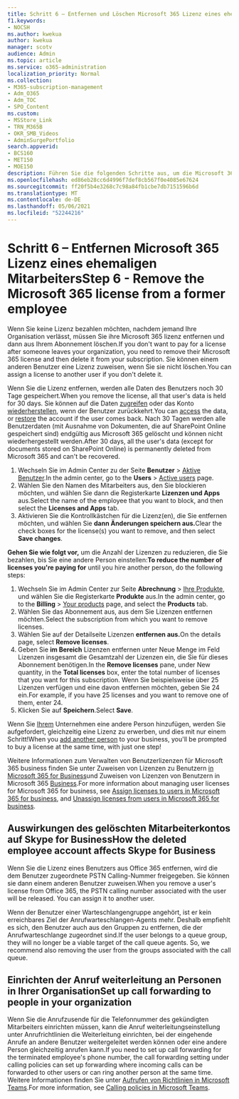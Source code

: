 ```yaml
---
title: Schritt 6 – Entfernen und Löschen Microsoft 365 Lizenz eines ehemaligen Mitarbeiters
f1.keywords:
- NOCSH
ms.author: kwekua
author: kwekua
manager: scotv
audience: Admin
ms.topic: article
ms.service: o365-administration
localization_priority: Normal
ms.collection:
- M365-subscription-management
- Adm_O365
- Adm_TOC
- SPO_Content
ms.custom:
- MSStore_Link
- TRN_M365B
- OKR_SMB_Videos
- AdminSurgePortfolio
search.appverid:
- BCS160
- MET150
- MOE150
description: Führen Sie die folgenden Schritte aus, um die Microsoft 365 von einem ehemaligen Mitarbeiter zu entfernen.
ms.openlocfilehash: ed86eb28cc6d4996f7def8cb567f0e4085e67624
ms.sourcegitcommit: ff20f5b4e3268c7c98a84fb1cbe7db7151596b6d
ms.translationtype: MT
ms.contentlocale: de-DE
ms.lasthandoff: 05/06/2021
ms.locfileid: "52244216"
---
```

# <a name="step-6---remove-the-microsoft-365-license-from-a-former-employee"></a><span data-ttu-id="34abb-103">Schritt 6 – Entfernen Microsoft 365 Lizenz eines ehemaligen Mitarbeiters</span><span class="sxs-lookup"><span data-stu-id="34abb-103">Step 6 - Remove the Microsoft 365 license from a former employee</span></span>

<span data-ttu-id="34abb-104">Wenn Sie keine Lizenz bezahlen möchten, nachdem jemand Ihre Organisation verlässt, müssen Sie ihre Microsoft 365 lizenz entfernen und dann aus Ihrem Abonnement löschen.</span><span class="sxs-lookup"><span data-stu-id="34abb-104">If you don't want to pay for a license after someone leaves your organization, you need to remove their Microsoft 365 license and then delete it from your subscription.</span></span> <span data-ttu-id="34abb-105">Sie können einem anderen Benutzer eine Lizenz zuweisen, wenn Sie sie nicht löschen.</span><span class="sxs-lookup"><span data-stu-id="34abb-105">You can assign a license to another user if you don't delete it.</span></span>
  
<span data-ttu-id="34abb-106">Wenn Sie die Lizenz entfernen, werden alle Daten des Benutzers noch 30 Tage gespeichert.</span><span class="sxs-lookup"><span data-stu-id="34abb-106">When you remove the license, all that user's data is held for 30 days.</span></span> <span data-ttu-id="34abb-107">Sie können auf die Daten [zugreifen](get-access-to-and-back-up-a-former-user-s-data.md) oder das Konto [wiederherstellen](restore-user.md), wenn der Benutzer zurückkehrt.</span><span class="sxs-lookup"><span data-stu-id="34abb-107">You can [access](get-access-to-and-back-up-a-former-user-s-data.md) the data, or [restore](restore-user.md) the account if the user comes back.</span></span> <span data-ttu-id="34abb-108">Nach 30 Tagen werden alle Benutzerdaten (mit Ausnahme von Dokumenten, die auf SharePoint Online gespeichert sind) endgültig aus Microsoft 365 gelöscht und können nicht wiederhergestellt werden.</span><span class="sxs-lookup"><span data-stu-id="34abb-108">After 30 days, all the user's data (except for documents stored on SharePoint Online) is permanently deleted from Microsoft 365 and can't be recovered.</span></span>

1. <span data-ttu-id="34abb-109">Wechseln Sie im Admin Center zu der Seite **Benutzer** \> <a href="https://go.microsoft.com/fwlink/p/?linkid=834822" target="_blank">Aktive Benutzer</a>.</span><span class="sxs-lookup"><span data-stu-id="34abb-109">In the admin center, go to the **Users** \> <a href="https://go.microsoft.com/fwlink/p/?linkid=834822" target="_blank">Active users</a> page.</span></span>
2. <span data-ttu-id="34abb-110">Wählen Sie den Namen des Mitarbeiters aus, den Sie blockieren möchten, und wählen Sie dann die Registerkarte **Lizenzen und Apps** aus.</span><span class="sxs-lookup"><span data-stu-id="34abb-110">Select the name of the employee that you want to block, and then select the **Licenses and Apps** tab.</span></span>
3. <span data-ttu-id="34abb-111">Aktivieren Sie die Kontrollkästchen für die Lizenz(en), die Sie entfernen möchten, und wählen Sie **dann Änderungen speichern aus.**</span><span class="sxs-lookup"><span data-stu-id="34abb-111">Clear the check boxes for the license(s) you want to remove, and then select **Save changes**.</span></span>

<span data-ttu-id="34abb-112">**Gehen Sie wie folgt vor,** um die Anzahl der Lizenzen zu reduzieren, die Sie bezahlen, bis Sie eine andere Person einstellen:</span><span class="sxs-lookup"><span data-stu-id="34abb-112">**To reduce the number of licenses you're paying for** until you hire another person, do the following steps:</span></span>

1. <span data-ttu-id="34abb-113">Wechseln Sie im Admin Center zur Seite **Abrechnung** \> <a href="https://go.microsoft.com/fwlink/p/?linkid=842054" target="_blank">Ihre Produkte,</a> und wählen Sie die Registerkarte **Produkte** aus.</span><span class="sxs-lookup"><span data-stu-id="34abb-113">In the admin center, go to the **Billing** \> <a href="https://go.microsoft.com/fwlink/p/?linkid=842054" target="_blank">Your products</a> page, and select the **Products** tab.</span></span>
2. <span data-ttu-id="34abb-114">Wählen Sie das Abonnement aus, aus dem Sie Lizenzen entfernen möchten.</span><span class="sxs-lookup"><span data-stu-id="34abb-114">Select the subscription from which you want to remove licenses.</span></span>
3. <span data-ttu-id="34abb-115">Wählen Sie auf der Detailseite Lizenzen **entfernen aus.**</span><span class="sxs-lookup"><span data-stu-id="34abb-115">On the details page, select **Remove licenses**.</span></span>
4. <span data-ttu-id="34abb-116">Geben Sie **im Bereich** Lizenzen entfernen  unter Neue Menge im Feld Lizenzen insgesamt die Gesamtzahl der Lizenzen ein, die Sie für dieses Abonnement benötigen.</span><span class="sxs-lookup"><span data-stu-id="34abb-116">In the **Remove licenses** pane, under New quantity, in the **Total licenses** box, enter the total number of licenses that you want for this subscription.</span></span> <span data-ttu-id="34abb-117">Wenn Sie beispielsweise über 25 Lizenzen verfügen und eine davon entfernen möchten, geben Sie 24 ein.</span><span class="sxs-lookup"><span data-stu-id="34abb-117">For example, if you have 25 licenses and you want to remove one of them, enter 24.</span></span>
5. <span data-ttu-id="34abb-118">Klicken Sie auf **Speichern**.</span><span class="sxs-lookup"><span data-stu-id="34abb-118">Select **Save**.</span></span>

<span data-ttu-id="34abb-119">Wenn Sie [Ihrem](add-users.md) Unternehmen eine andere Person hinzufügen, werden Sie aufgefordert, gleichzeitig eine Lizenz zu erwerben, und dies mit nur einem Schritt!</span><span class="sxs-lookup"><span data-stu-id="34abb-119">When you [add another person](add-users.md) to your business, you'll be prompted to buy a license at the same time, with just one step!</span></span>

<span data-ttu-id="34abb-120">Weitere Informationen zum Verwalten von Benutzerlizenzen für Microsoft 365 business finden Sie unter Zuweisen von Lizenzen zu Benutzern [in Microsoft 365 for Business](../manage/assign-licenses-to-users.md)und Zuweisen von Lizenzen von Benutzern in Microsoft 365 [Business](../manage/remove-licenses-from-users.md).</span><span class="sxs-lookup"><span data-stu-id="34abb-120">For more information about managing user licenses for Microsoft 365 for business, see [Assign licenses to users in Microsoft 365 for business](../manage/assign-licenses-to-users.md), and [Unassign licenses from users in Microsoft 365 for business](../manage/remove-licenses-from-users.md).</span></span>
  
## <a name="how-the-deleted-employee-account-affects-skype-for-business"></a><span data-ttu-id="34abb-121">Auswirkungen des gelöschten Mitarbeiterkontos auf Skype for Business</span><span class="sxs-lookup"><span data-stu-id="34abb-121">How the deleted employee account affects Skype for Business</span></span>

<span data-ttu-id="34abb-p104">Wenn Sie die Lizenz eines Benutzers aus Office 365 entfernen, wird die dem Benutzer zugeordnete PSTN Calling-Nummer freigegeben. Sie können sie dann einem anderen Benutzer zuweisen.</span><span class="sxs-lookup"><span data-stu-id="34abb-p104">When you remove a user's license from Office 365, the PSTN calling number associated with the user will be released. You can assign it to another user.</span></span>
  
<span data-ttu-id="34abb-p105">Wenn der Benutzer einer Warteschlangengruppe angehört, ist er kein erreichbares Ziel der Anrufwarteschlangen-Agents mehr. Deshalb empfiehlt es sich, den Benutzer auch aus den Gruppen zu entfernen, die der Anrufwarteschlange zugeordnet sind.</span><span class="sxs-lookup"><span data-stu-id="34abb-p105">If the user belongs to a queue group, they will no longer be a viable target of the call queue agents. So, we recommend also removing the user from the groups associated with the call queue.</span></span>

## <a name="set-up-call-forwarding-to-people-in-your-organization"></a><span data-ttu-id="34abb-126">Einrichten der Anruf weiterleitung an Personen in Ihrer Organisation</span><span class="sxs-lookup"><span data-stu-id="34abb-126">Set up call forwarding to people in your organization</span></span>

<span data-ttu-id="34abb-127">Wenn Sie die Anrufzusende für die Telefonnummer des gekündigten Mitarbeiters einrichten müssen, kann die Anruf weiterleitungseinstellung unter Anrufrichtlinien die Weiterleitung einrichten, bei der eingehende Anrufe an andere Benutzer weitergeleitet werden können oder eine andere Person gleichzeitig anrufen kann.</span><span class="sxs-lookup"><span data-stu-id="34abb-127">If you need to set up call forwarding for the terminated employee's phone number, the call forwarding setting under calling policies can set up forwarding where incoming calls can be forwarded to other users or can ring another person at the same time.</span></span> <span data-ttu-id="34abb-128">Weitere Informationen finden Sie unter [Aufrufen von Richtlinien in Microsoft Teams](/microsoftteams/teams-calling-policy).</span><span class="sxs-lookup"><span data-stu-id="34abb-128">For more information, see [Calling policies in Microsoft Teams](/microsoftteams/teams-calling-policy).</span></span>
